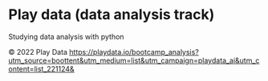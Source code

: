 # Play data (data analysis track)
Studying data analysis with python

© 2022 Play Data 
<https://playdata.io/bootcamp_analysis?utm_source=boottent&utm_medium=list&utm_campaign=playdata_ai&utm_content=list_221124&>

